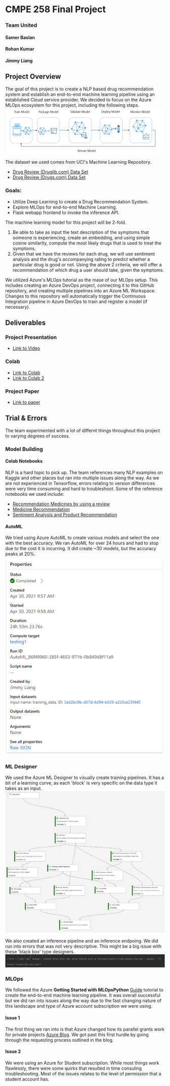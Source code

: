# CMPE 258 Final Project
### Team United
#### Samer Baslan
#### Rohan Kumar
#### Jimmy Liang

## Project Overview
The goal of this project is to create a NLP based drug recommendation system and establish an end-to-end machine learning pipeline using an established Cloud service provider. We decided to focus on the Azure MLOps ecosystem for this project, including the following steps.
![MLOps](https://github.com/jimmyland22/AzureMLOps/blob/master/images/ml-lifecycle.png)

The dataset we used comes from UCI's Machine Learning Repository.

* [Drug Review (Druglib.com) Data Set](https://archive.ics.uci.edu/ml/datasets/Drug+Review+Dataset+%28Druglib.com%29)
* [Drug Review (Drugs.com) Data Set](https://archive.ics.uci.edu/ml/datasets/Drug+Review+Dataset+%28Drugs.com%29)

### Goals:
* Utilize Deep Learning to create a Drug Recommendation System.
* Explore MLOps for end-to-end Machine Learning. 
* Flask webapp frontend to invoke the inference API.

The machine learning model for this project will be 2-fold. 
1. Be able to take as input the text description of the symptoms that someone is experiencing, create an embedding, and using simple cosine similarity, compute the most likely drugs that is used to treat the symptoms.
2. Given that we have the reviews for each drug, we will use sentiment analysis and the drug's accompanying rating to predict whether a particular drug is good or not.
Using the above 2 criteria, we will offer a recommendation of which drug a user should take, given the symptoms.

We utilized Azure's MLOps tutorial as the mase of our MLOps setup. This includes creating an Azure DevOps project, connecting it to this GitHub repository, and creating multiple pipelines into an Azure ML Workspace. Changes to this repository will automatically trigger the Continuous Integration pipeline in Azure DevOps to train and register a model (if necessary).



## Deliverables
### Project Presentation
* [Link to Video](https://github.com/jimmyland22/AzureMLOps/tree/master/Video%20Presentation)

### Colab
* [Link to Colab](https://github.com/jimmyland22/AzureMLOps/blob/master/Colab_Notebooks/Recommender_model.ipynb)
* [Link to Colab 2](https://github.com/jimmyland22/AzureMLOps/blob/master/Colab_Notebooks/final_model.ipynb)

### Project Paper
* [Link to paper](https://github.com/jimmyland22/AzureMLOps/tree/master/Final%20Paper)

## Trial & Errors
The team experimented with a lot of differnt things throughout this project to varying degrees of success.

### Model Building
#### Colab Notebooks
NLP is a hard topic to pick up. The team references many NLP examples on Kaggle and other places but ran into multiple issues along the way. As we are not experienced in Tensorflow, errors relating to version differences were very time consuming and hard to troubleshoot. Some of the reference notebooks we used include:
* [Recommendation Medicines by using a review](https://www.kaggle.com/chocozzz/recommendation-medicines-by-using-a-review)
* [Medicine Recommendation](https://www.kaggle.com/annabellachen/medicine-recommendation)
* [Sentiment Analysis and Product Recommendation](https://github.com/umaraju18/Capstone_project_2/blob/master/code/amazon_electronics_recommendation.ipynb)

#### AutoML
We tried using Azure AutoML to create various models and select the one with the best accuracy. We ran AutoML for over 24 hours and had to stop due to the cost it is incurring. It did create ~30 models, but the accuracy peaks at 20%.
![AutoML Trial](https://github.com/jimmyland22/AzureMLOps/blob/master/images/automl-trial.png)

### ML Designer
We used the Azure ML Designer to visually create training pipelines. It has a bit of a learning curve, as each 'block' is very specific on the data type it takes as an input.
![Designer Trial](https://github.com/jimmyland22/AzureMLOps/blob/master/images/ml-designer.png)

We also created an inference pipeline and an inference endpoing. We did run into errors that was not very descriptive. This might be a big issue with these 'black box' type designers.
![Inference Error](https://github.com/jimmyland22/AzureMLOps/blob/master/images/inference-error.png)

### MLOps
We followed the Azure **Getting Started with MLOpsPython** [Guide](https://github.com/microsoft/MLOpsPython/blob/master/docs/getting_started.md) tutorial to create the end-to-end machine learning pipeline. It was overall successful but we did ran into issues along the way due to the fast changing nature of this landscape and type of Azure account subscription we were using.

#### Issue 1
The first thing we ran into is that Azure changed how its parallel grants work for private projects [Azure Blog](https://devblogs.microsoft.com/devops/change-in-azure-pipelines-grant-for-private-projects/). We got past this first hurdle by going through the requesting process outlined in the blog.

#### Issue 2
We were using an Azure for Student subscription. While most things work flawlessly, there were some quirks that resulted in time consuling troubleshooting. Most of the issues relates to the level of permission that a student account has. 

